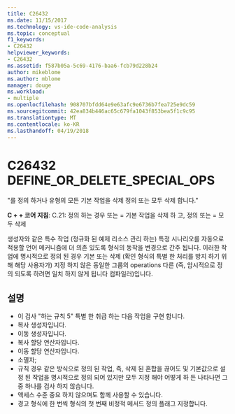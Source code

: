 ```yaml
---
title: C26432
ms.date: 11/15/2017
ms.technology: vs-ide-code-analysis
ms.topic: conceptual
f1_keywords:
- C26432
helpviewer_keywords:
- C26432
ms.assetid: f587b05a-5c69-4176-baa6-fcb79d228b24
author: mikeblome
ms.author: mblome
manager: douge
ms.workload:
- multiple
ms.openlocfilehash: 908707bfdd64e9e63afc9e6736b7fea725e9dc59
ms.sourcegitcommit: 42ea834b446ac65c679fa1043f853bea5f1c9c95
ms.translationtype: MT
ms.contentlocale: ko-KR
ms.lasthandoff: 04/19/2018
---
```

# <a name="c26432-defineordeletespecialops"></a>C26432 DEFINE_OR_DELETE_SPECIAL_OPS
"를 정의 하거나 유형의 모든 기본 작업을 삭제 정의 또는 모두 삭제 합니다."

**C + + 코어 지침**: C.21: 정의 하는 경우 또는 = 기본 작업을 삭제 하 고, 정의 또는 = 모두 삭제

생성자와 같은 특수 작업 (정규화 된 예제 리소스 관리 하는) 특정 시나리오를 자동으로 적용할 언어 메커니즘에 더 의존 있도록 형식의 동작을 변경으로 간주 됩니다. 이러한 작업에 명시적으로 정의 된 경우 기본 또는 삭제 (확인 형식의 특별 한 처리를 방지 하기 위해 해당 사용자가) 지정 하지 않은 동일한 그룹의 operations 다른 (즉, 암시적으로 정의 되도록 하려면 일치 하지 않게 됩니다 컴파일러)입니다.

## <a name="remarks"></a>설명
 -  이 검사 "하는 규칙 5" 특별 한 취급 하는 다음 작업을 구현 합니다.
-  복사 생성자입니다.
-  이동 생성자입니다.
-  복사 할당 연산자입니다.
-  이동 할당 연산자입니다.
-  소멸자;
-  규칙 경우 같은 방식으로 정의 된 작업, 즉, 삭제 된 혼합을 끊어도 및 기본값으로 설정 된 작업을 명시적으로 정의 되어 있지만 모두 지정 해야 어떻게 하 든 나타나면 그 중 하나를 검사 하지 않습니다.
-  액세스 수준 중요 하지 않으며도 함께 사용할 수 있습니다.
-  경고 형식에 한 번씩 형식의 첫 번째 비정적 메서드 정의 플래그 지정합니다.
